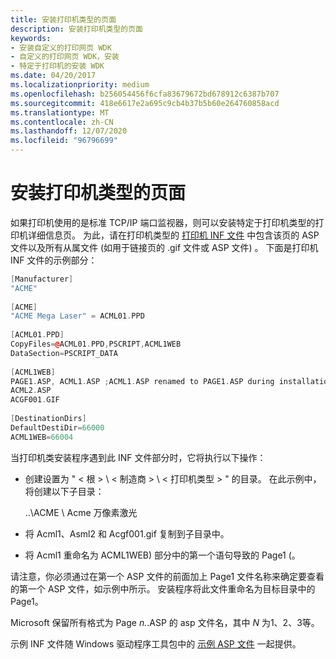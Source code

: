 ```yaml
---
title: 安装打印机类型的页面
description: 安装打印机类型的页面
keywords:
- 安装自定义的打印网页 WDK
- 自定义的打印网页 WDK，安装
- 特定于打印机的安装 WDK
ms.date: 04/20/2017
ms.localizationpriority: medium
ms.openlocfilehash: b256054456f6cfa83679672bd678912c6387b707
ms.sourcegitcommit: 418e6617e2a695c9cb4b37b5b60e264760858acd
ms.translationtype: MT
ms.contentlocale: zh-CN
ms.lasthandoff: 12/07/2020
ms.locfileid: "96796699"
---
```

# <a name="installing-pages-for-a-printer-type"></a>安装打印机类型的页面





如果打印机使用的是标准 TCP/IP 端口监视器，则可以安装特定于打印机类型的打印机详细信息页。 为此，请在打印机类型的 [打印机 INF 文件](printer-inf-files.md) 中包含该页的 ASP 文件以及所有从属文件 (如用于链接页的 .gif 文件或 ASP 文件) 。 下面是打印机 INF 文件的示例部分：

```cpp
[Manufacturer]
"ACME"
 
[ACME]
"ACME Mega Laser" = ACML01.PPD
 
[ACML01.PPD]
CopyFiles=@ACML01.PPD,PSCRIPT,ACML1WEB
DataSection=PSCRIPT_DATA
 
[ACML1WEB]
PAGE1.ASP, ACML1.ASP ;ACML1.ASP renamed to PAGE1.ASP during installation
ACML2.ASP
ACGF001.GIF
 
[DestinationDirs]
DefaultDestiDir=66000
ACML1WEB=66004
```

当打印机类安装程序遇到此 INF 文件部分时，它将执行以下操作：

-   创建设置为 " &lt; 根 &gt; \\ &lt; 制造商 &gt; \\ &lt; 打印机类型 &gt; " 的目录。 在此示例中，将创建以下子目录：

    ..\\ACME \\ Acme 万像素激光

-   将 Acml1、Asml2 和 Acgf001.gif 复制到子目录中。

-   将 Acml1 重命名为 ACML1WEB) 部分中的第一个语句导致的 Page1 (。

请注意，你必须通过在第一个 ASP 文件的前面加上 Page1 文件名称来确定要查看的第一个 ASP 文件，如示例中所示。 安装程序将此文件重命名为目标目录中的 Page1。

Microsoft 保留所有格式为 Page *n.*.ASP 的 asp 文件名，其中 *N* 为1、2、3等。

示例 INF 文件随 Windows 驱动程序工具包中的 [示例 ASP 文件](sample-asp-files.md) 一起提供。

 

 




